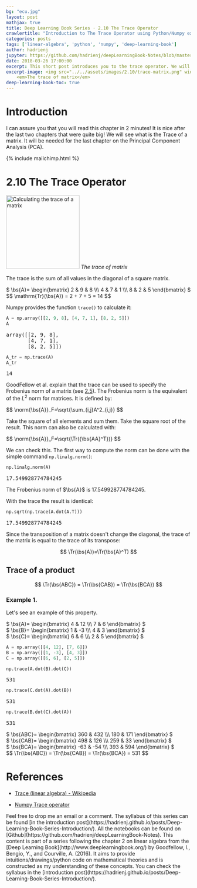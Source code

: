 ```yaml
---
bg: "ecu.jpg"
layout: post
mathjax: true
title: Deep Learning Book Series · 2.10 The Trace Operator
crawlertitle: "Introduction to The Trace Operator using Python/Numpy examples and drawings"
categories: posts
tags: ['linear-algebra', 'python', 'numpy', 'deep-learning-book']
author: hadrienj
jupyter: https://github.com/hadrienj/deepLearningBook-Notes/blob/master/2.10%20The%20Trace%20Operator/2.10%20The%20Trace%20Operator.ipynb
date: 2018-03-26 17:00:00
excerpt: This short post introduces you to the trace operator. We will see what is the Trace of a matrix and how to compute it.
excerpt-image: <img src="../../assets/images/2.10/trace-matrix.png" width="200" alt="Calculating the trace of a matrix" title="Calculating the trace of a matrix">
    <em>The trace of matrix</em>
deep-learning-book-toc: true
---
```


# Introduction

I can assure you that you will read this chapter in 2 minutes! It is nice after the last two chapters that were quite big! We will see what is the Trace of a matrix. It will be needed for the last chapter on the Principal Component Analysis (PCA).

{% include mailchimp.html %}

# 2.10 The Trace Operator

<img src="../../assets/images/2.10/trace-matrix.png" width="200" alt="Calculating the trace of a matrix" title="Calculating the trace of a matrix">
<em>The trace of matrix</em>


The trace is the sum of all values in the diagonal of a square matrix.

<div>
$
\bs{A}=
\begin{bmatrix}
    2 & 9 & 8 \\\
    4 & 7 & 1 \\\
    8 & 2 & 5
\end{bmatrix}
$
</div>

<div>
$$
\mathrm{Tr}(\bs{A}) = 2 + 7 + 5 = 14
$$
</div>

Numpy provides the function `trace()` to calculate it:


```python
A = np.array([[2, 9, 8], [4, 7, 1], [8, 2, 5]])
A
```

<pre class='output'>
array([[2, 9, 8],
       [4, 7, 1],
       [8, 2, 5]])
</pre>



```python
A_tr = np.trace(A)
A_tr
```

<pre class='output'>
14
</pre>


GoodFellow et al. explain that the trace can be used to specify the Frobenius norm of a matrix (see [2.5](https://hadrienj.github.io/posts/Deep-Learning-Book-Series-2.5-Norms/)). The Frobenius norm is the equivalent of the $L^2$ norm for matrices. It is defined by:

<div>
$$
\norm{\bs{A}}_F=\sqrt{\sum_{i,j}A^2_{i,j}}
$$
</div>

Take the square of all elements and sum them. Take the square root of the result. This norm can also be calculated with:

<div>
$$
\norm{\bs{A}}_F=\sqrt{\Tr({\bs{AA}^T})}
$$
</div>

We can check this. The first way to compute the norm can be done with the simple command `np.linalg.norm()`:


```python
np.linalg.norm(A)
```

<pre class='output'>
17.549928774784245
</pre>


The Frobenius norm of $\bs{A}$ is 17.549928774784245.

With the trace the result is identical:


```python
np.sqrt(np.trace(A.dot(A.T)))
```

<pre class='output'>
17.549928774784245
</pre>


Since the transposition of a matrix doesn't change the diagonal, the trace of the matrix is equal to the trace of its transpose:

$$
\Tr(\bs{A})=\Tr(\bs{A}^T)
$$

## Trace of a product

$$
\Tr(\bs{ABC}) = \Tr(\bs{CAB}) = \Tr(\bs{BCA})
$$


### Example 1.

Let's see an example of this property.

<div>
$
\bs{A}=
\begin{bmatrix}
    4 & 12 \\\
    7 & 6
\end{bmatrix}
$
</div>

<div>
$
\bs{B}=
\begin{bmatrix}
    1 & -3 \\\
    4 & 3
\end{bmatrix}
$
</div>

<div>
$
\bs{C}=
\begin{bmatrix}
    6 & 6 \\\
    2 & 5
\end{bmatrix}
$
</div>


```python
A = np.array([[4, 12], [7, 6]])
B = np.array([[1, -3], [4, 3]])
C = np.array([[6, 6], [2, 5]])

np.trace(A.dot(B).dot(C))
```

<pre class='output'>
531
</pre>



```python
np.trace(C.dot(A).dot(B))
```

<pre class='output'>
531
</pre>



```python
np.trace(B.dot(C).dot(A))
```

<pre class='output'>
531
</pre>


<div>
$
\bs{ABC}=
\begin{bmatrix}
    360 & 432 \\\
    180 & 171
\end{bmatrix}
$
</div>

<div>
$
\bs{CAB}=
\begin{bmatrix}
    498 & 126 \\\
    259 & 33
\end{bmatrix}
$
</div>

<div>
$
\bs{BCA}=
\begin{bmatrix}
    -63 & -54 \\\
    393 & 594
\end{bmatrix}
$
</div>

<div>
$$
\Tr(\bs{ABC}) = \Tr(\bs{CAB}) = \Tr(\bs{BCA}) =  531
$$
</div>

# References

- [Trace (linear algebra) - Wikipedia](https://en.wikipedia.org/wiki/Trace_(linear_algebra))

- [Numpy Trace operator](https://docs.scipy.org/doc/numpy/reference/generated/numpy.trace.html)

<span class='notes'>
    Feel free to drop me an email or a comment. The syllabus of this series can be found [in the introduction post](https://hadrienj.github.io/posts/Deep-Learning-Book-Series-Introduction/). All the notebooks can be found on [Github](https://github.com/hadrienj/deepLearningBook-Notes).
</span>

<span class='notes'>
    This content is part of a series following the chapter 2 on linear algebra from the [Deep Learning Book](http://www.deeplearningbook.org/) by Goodfellow, I., Bengio, Y., and Courville, A. (2016). It aims to provide intuitions/drawings/python code on mathematical theories and is constructed as my understanding of these concepts. You can check the syllabus in the [introduction post](https://hadrienj.github.io/posts/Deep-Learning-Book-Series-Introduction/).
</span>

